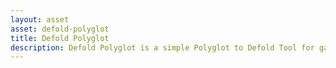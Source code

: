 ```yaml
---
layout: asset
asset: defold-polyglot
title: Defold Polyglot
description: Defold Polyglot is a simple Polyglot to Defold Tool for game localisations. Polyglot is one of many community-driven open-source localisation projects available online.
---
```

